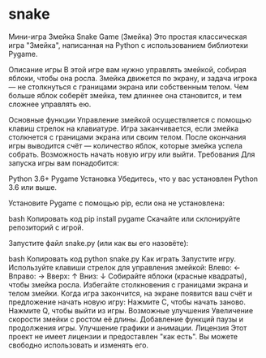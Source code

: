 # snake
Мини-игра Змейка
Snake Game (Змейка)
Это простая классическая игра "Змейка", написанная на Python с использованием библиотеки Pygame.

Описание игры
В этой игре вам нужно управлять змейкой, собирая яблоки, чтобы она росла. Змейка движется по экрану, и задача игрока — не столкнуться с границами экрана или собственным телом. Чем больше яблок соберёт змейка, тем длиннее она становится, и тем сложнее управлять ею.

Основные функции
Управление змейкой осуществляется с помощью клавиш стрелок на клавиатуре.
Игра заканчивается, если змейка столкнется с границами экрана или своим телом.
После окончания игры выводится счёт — количество яблок, которые змейка успела собрать.
Возможность начать новую игру или выйти.
Требования
Для запуска игры вам понадобится:

Python 3.6+
Pygame
Установка
Убедитесь, что у вас установлен Python 3.6 или выше.

Установите Pygame с помощью pip, если она не установлена:

bash
Копировать код
pip install pygame
Скачайте или склонируйте репозиторий с игрой.

Запустите файл snake.py (или как вы его назовёте):

bash
Копировать код
python snake.py
Как играть
Запустите игру.
Используйте клавиши стрелок для управления змейкой:
Влево: ←
Вправо: →
Вверх: ↑
Вниз: ↓
Собирайте яблоки (красные квадраты), чтобы змейка росла.
Избегайте столкновения с границами экрана и телом змейки.
Когда игра закончится, на экране появится ваш счёт и предложение начать новую игру:
Нажмите C, чтобы начать заново.
Нажмите Q, чтобы выйти из игры.
Возможные улучшения
Увеличение скорости змейки с ростом её длины.
Добавление функций паузы и продолжения игры.
Улучшение графики и анимации.
Лицензия
Этот проект не имеет лицензии и предоставлен "как есть". Вы можете свободно использовать и изменять его.
